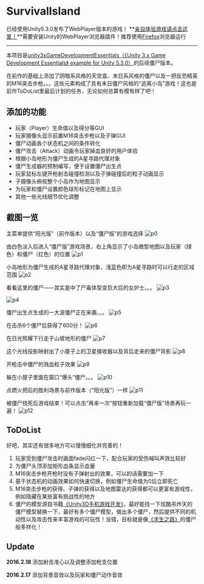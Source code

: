 # SurvivalIsland

已经使用Unity5.3.0发布了WebPlayer版本的游戏！ **[亲自体验游戏请点击这里！](http://www.iclojure.com/unity3d/build.html)**需要安装Unity的WebPlayer浏览器插件！推荐使用[Firefox](https://www.mozilla.org/en-GB/firefox/new/)浏览器运行

****

本项目是[unity3xGameDevelopmentEssentials（《Unity 3.x Game Development Essentials》 example for Unity 5.3.0）](https://github.com/whg333/unity3xGameDevelopmentEssentials)的后续僵尸版本。

在前作的基础上添加了阴暗系风格的天空盒、末日系风格的僵尸以及一把反恐精英的M16突击步枪。。。这些元素构成了具有末日僵尸风格的“逃离小岛”游戏！这也是前作ToDoList里最后计划的任务，无论如何总算有模有样了吧！

## 添加的功能
* 玩家（Player）生命值以及得分等GUI
* 玩家摄像头显示前置M16突击步枪以及子弹GUI
* 僵尸动画各个状态机之间的条件转化
* 僵尸攻击（Attack）动画令玩家掉血良好的用户体验
* 根据小岛地形为僵尸生成的A星寻路代理对象
* 僵尸生成器的预制编写，便于设置僵尸出生点
* 玩家鼠标左键开枪射击碰撞检测以及子弹碰撞后的粒子动画显示
* 子摄像头俯视整个小岛作为地图显示
* 为玩家和僵尸设置颜色球形标记在地图上显示
* 其他一些光线细节优化调整

## 截图一览
主菜单提供“阳光版”（前作版本）以及“僵尸版”的游戏选择
![p0](./images/0.png)

由白色淡入后进入“僵尸版”游戏场景，右上角显示了小岛微型地图以及玩家（绿色）和僵尸（红色）的位置
![p1](./images/1.png)

小岛地形为僵尸生成的A星寻路代理对象，浅蓝色即为A星寻路时可以行走的区域范围
![p2](./images/2.png)

看看这里的僵尸——其实是中了尸毒体型变巨大后的女护士。。。
![p3](./images/3.png)

![p4](./images/4.png)

僵尸出生点生成的一大波僵尸正在来袭。。。
![p5](./images/5.png)

在击杀6个僵尸后获得了600分！
![p6](./images/6.png)

在日光照耀下行走于山坡地形的僵尸
![p7](./images/7.png)

这个光线投影映射出了小屋子上的卫星接收器以及背后走来的僵尸背影
![p8](./images/8.png)

开枪击中僵尸的溅血粒子效果
![p9](./images/9.png)

躲在小屋子里面在窗口“爆头”僵尸。。。
![p10](./images/10.png)

点燃火把后的胜利场景与前作版本（“阳光版”）一样
![p11](./images/11.png)

被僵尸挠死后游戏结束！可以点击“再来一次”按钮重新加载“僵尸版”场景再玩一遍！
![p12](./images/12.png)

## ToDoList
好吧，其实还有很多地方可以慢慢细化并完善的！

1. 玩家受到僵尸攻击时画面fade闪红一下，配合玩家的受伤喊叫声效比较好
2. 为僵尸头顶添加矩形血条显示血量
3. M16突击步枪开枪时没有子弹射出的效果，可以的话需要加一下
4. 基于状态机的动画效果如何快速切换，例如僵尸生命值为0后立即死亡
5. M16突击步枪的获得、子弹的获得以及地图雷达的获得都可以更富有游戏性，例如隐藏在某些富有挑战性的地方
6. 僵尸的模型源自书籍[《Unity3D手机游戏开发》](http://book.douban.com/subject/25704613/)，最好能找一下炫酷吊炸天的僵尸模型替换一下，最好有多个僵尸模型，做出多个僵尸，然后提供不同的机动性以及攻击性来丰富游戏的可玩性！没错，目标就是像[《求生之路》](http://baike.baidu.com/link?url=qY-K1ei8rc_I1DjIueba2E3UNVPcBotiQlAyytyMYTcQ80Ew_t4B9WiM_yJazswhub_L_R6yZNe7IG_b56yChPDSd3WEeoldaQuNBWCGQZC)的僵尸般多样化！

## Update
**2016.2.18** 添加射击准心以及调整添加枪支位置

**2016.2.17** 添加背景音效以及玩家和僵尸动作音效